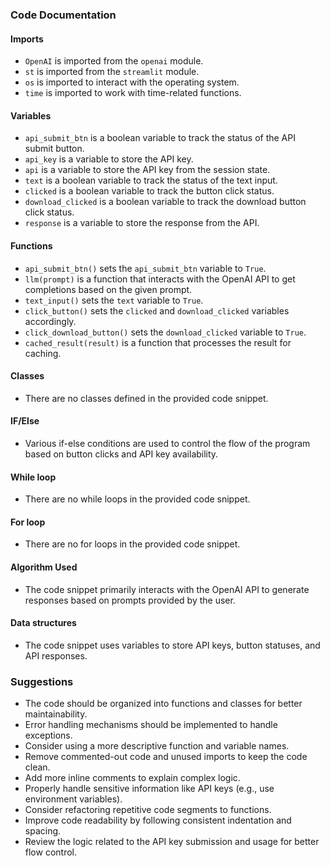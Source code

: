 ### Code Documentation

#### Imports
- `OpenAI` is imported from the `openai` module.
- `st` is imported from the `streamlit` module.
- `os` is imported to interact with the operating system.
- `time` is imported to work with time-related functions.

#### Variables
- `api_submit_btn` is a boolean variable to track the status of the API submit button.
- `api_key` is a variable to store the API key.
- `api` is a variable to store the API key from the session state.
- `text` is a boolean variable to track the status of the text input.
- `clicked` is a boolean variable to track the button click status.
- `download_clicked` is a boolean variable to track the download button click status.
- `response` is a variable to store the response from the API.

#### Functions
- `api_submit_btn()` sets the `api_submit_btn` variable to `True`.
- `llm(prompt)` is a function that interacts with the OpenAI API to get completions based on the given prompt.
- `text_input()` sets the `text` variable to `True`.
- `click_button()` sets the `clicked` and `download_clicked` variables accordingly.
- `click_download_button()` sets the `download_clicked` variable to `True`.
- `cached_result(result)` is a function that processes the result for caching.

#### Classes
- There are no classes defined in the provided code snippet.

#### IF/Else
- Various if-else conditions are used to control the flow of the program based on button clicks and API key availability.

#### While loop
- There are no while loops in the provided code snippet.

#### For loop
- There are no for loops in the provided code snippet.

#### Algorithm Used
- The code snippet primarily interacts with the OpenAI API to generate responses based on prompts provided by the user.

#### Data structures
- The code snippet uses variables to store API keys, button statuses, and API responses.

### Suggestions
- The code should be organized into functions and classes for better maintainability.
- Error handling mechanisms should be implemented to handle exceptions.
- Consider using a more descriptive function and variable names.
- Remove commented-out code and unused imports to keep the code clean.
- Add more inline comments to explain complex logic.
- Properly handle sensitive information like API keys (e.g., use environment variables).
- Consider refactoring repetitive code segments to functions.
- Improve code readability by following consistent indentation and spacing.
- Review the logic related to the API key submission and usage for better flow control.